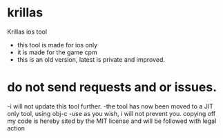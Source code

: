 # krillas

Krillas ios tool
- this tool is made for ios only
- it is made for the game cpm
- this is an old version, latest is private and improved.

# do not send requests and or issues. 
-i will not update this tool further.
-the tool has now been moved to a JIT only tool, using obj-c
-use as you wish, i will not prevent you. copying off my code is hereby sited by the MIT license and will be followed with legal action
